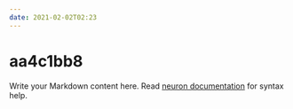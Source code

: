 ```yaml
---
date: 2021-02-02T02:23
---
```


# aa4c1bb8

Write your Markdown content here. Read [neuron documentation](https://neuron.zettel.page/2011404.html) for syntax help.

